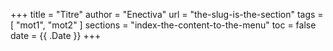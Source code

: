 +++
title = "Titre"
author = "Enectiva"
url = "the-slug-is-the-section"
tags = [
    "mot1",
    "mot2"
]
sections = "index-the-content-to-the-menu"
toc = false
date = {{ .Date }}
+++
